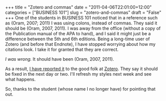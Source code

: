 +++
title = "Zotero and commas"
date = "2011-04-06T22:01:00+12:00"
categories = ["BUSINESS 101"]
slug = "zotero-and-commas"
draft = "False"
+++
One of the students in BUSINESS 101 noticed that in a reference such as
(Oram, 2007; 2011) I was using colons, instead of commas. They said it
should be (Oram, 2007, 2011). I was away from the office (without a copy
of the Publication manual of the APA to hand), and I said it might just
be a difference between the 5th and 6th editions. Being a long-time user
of Zotero (and before that Endnote), I have stopped worrying about how my
citations look. I take it for granted that they are correct.

_I was wrong._ It should have been (Oram, 2007, 2011).

As a result, [I have reported
it](https://forums.zotero.org/discussion/17356/semicolions-in-apa-6th) to
the good folk at [Zotero](https://www.zotero.org/). They say it should be
fixed in the next day or two. I'll refresh my styles next week and see
what happens.

So, thanks to the student (whose name I no longer have) for pointing
that out.

